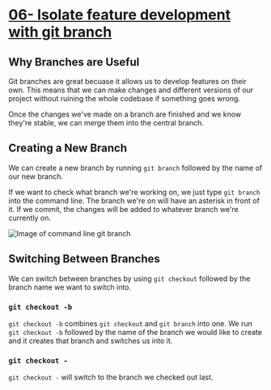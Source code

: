 # [06- Isolate feature development with git branch](https://egghead.io/lessons/tools-practical-git-isolate-feature-development-with-git-branch)

## Why Branches are Useful

Git branches are great becuase it allows us to develop features on their own. This means that we can make changes and different versions of our project without ruining the whole codebase if something goes wrong.

Once the changes we've made on a branch are finished and we know they're stable, we can merge them into the central branch.

## Creating a New Branch

We can create a new branch by running `git branch` followed by the name of our new branch.

If we want to check what branch we're working on, we just type `git branch` into the command line. The branch we're on will have an asterisk in front of it. If we commit, the changes will be added to whatever branch we're currently on.

![Image of command line git branch](https://d2eip9sf3oo6c2.cloudfront.net/asciicasts/Practical%20Git%20for%20Everyday%20Professional%20Use/original_tools-practical-git-isolate-feature-development-with-git-branch/tools-practical-git-isolate-feature-development-with-git-branch-master-checked-out.png?1506025997)

## Switching Between Branches

We can switch between branches by using `git checkout` followed by the branch name we want to switch into.

### `git checkout -b`

`git checkout -b` combines `git checkout` and `git branch` into one. We run `git checkout -b` followed by the name of the branch we would like to create and it creates that branch and switches us into it.

### `git checkout -`

`git checkout -` will switch to the branch we checked out last.